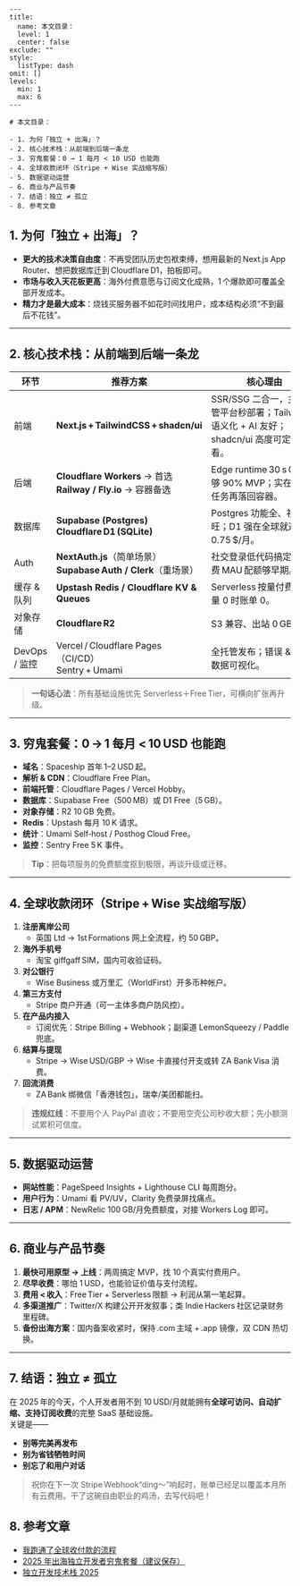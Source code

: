 

```insta-toc
---
title:
  name: 本文目录：
  level: 1
  center: false
exclude: ""
style:
  listType: dash
omit: []
levels:
  min: 1
  max: 6
---

# 本文目录：

- 1. 为何「独立 + 出海」？
- 2. 核心技术栈：从前端到后端一条龙
- 3. 穷鬼套餐：0 → 1 每月 < 10 USD 也能跑
- 4. 全球收款闭环（Stripe + Wise 实战缩写版）
- 5. 数据驱动运营
- 6. 商业与产品节奏
- 7. 结语：独立 ≠ 孤立
- 8. 参考文章
```

## 1. 为何「独立 + 出海」？

* **更大的技术决策自由度**：不再受团队历史包袱束缚，想用最新的 Next.js App Router、想把数据库迁到 Cloudflare D1，拍板即可。  
* **市场与收入天花板更高**：海外付费意愿与订阅文化成熟，1 个爆款即可覆盖全部开发成本。  
* **精力才是最大成本**：烧钱买服务器不如花时间找用户，成本结构必须“不到最后不花钱”。  

---

## 2. 核心技术栈：从前端到后端一条龙  

| 环节 | 推荐方案 | 核心理由 |
|------|---------|---------|
| 前端 | **Next.js + TailwindCSS + shadcn/ui** | SSR/SSG 二合一，主流托管平台秒部署；Tailwind 语义化 + AI 友好；shadcn/ui 高度可定制又好看。 |
| 后端 | **Cloudflare Workers** → 首选 <br/> **Railway / Fly.io** → 容器备选 | Edge runtime 30 s CPU 足够 90% MVP；实在要长任务再落回容器。 |
| 数据库 | **Supabase (Postgres)** <br/> **Cloudflare D1 (SQLite)** | Postgres 功能全、社区旺；D1 强在全球就近 + 0.75 $/月。 |
| Auth | **NextAuth.js**（简单场景） <br/> **Supabase Auth / Clerk**（重场景） | 社交登录低代码搞定；免费 MAU 配额够早期。 |
| 缓存 & 队列 | **Upstash Redis / Cloudflare KV & Queues** | Serverless 按量付费，流量 0 时账单 0。 |
| 对象存储 | **Cloudflare R2** | S3 兼容、出站 0 GB 费。 |
| DevOps / 监控 | Vercel / Cloudflare Pages（CI/CD）<br/>Sentry + Umami | 全托管发布；错误 & 访问数据可视化。 |

> **一句话心法**：所有基础设施优先 Serverless＋Free Tier，可横向扩张再升级。

---

## 3. 穷鬼套餐：0 → 1 每月 < 10 USD 也能跑  

- **域名**：Spaceship 首年 1–2 USD 起。  
- **解析 & CDN**：Cloudflare Free Plan。  
- **前端托管**：Cloudflare Pages / Vercel Hobby。  
- **数据库**：Supabase Free（500 MB）或 D1 Free（5 GB）。  
- **对象存储**：R2 10 GB 免费。  
- **Redis**：Upstash 每月 10 K 请求。  
- **统计**：Umami Self‑host / Posthog Cloud Free。  
- **监控**：Sentry Free 5 K 事件。  

> **Tip**：把每项服务的免费额度抠到极限，再谈升级或迁移。

---

## 4. 全球收款闭环（Stripe + Wise 实战缩写版）

1. **注册离岸公司**  
   * 英国 Ltd → 1st Formations 网上全流程，约 50 GBP。  
2. **海外手机号**  
   * 淘宝 giffgaff SIM，国内可收验证码。  
3. **对公银行**  
   * Wise Business 或万里汇（WorldFirst）开多币种帐户。  
4. **第三方支付**  
   * Stripe 商户开通（可一主体多商户防风控）。  
5. **在产品内接入**  
   * 订阅优先：Stripe Billing + Webhook；副渠道 LemonSqueezy / Paddle 兜底。  
6. **结算与提现**  
   * Stripe → Wise USD/GBP → Wise 卡直接付开支或转 ZA Bank Visa 消费。  
7. **回流消费**  
   * ZA Bank 绑微信「香港钱包」，瑞幸/美团都能扫。  

> **违规红线**：不要用个人 PayPal 直收；不要用空壳公司秒收大额；先小额测试累积可信度。

---

## 5. 数据驱动运营

* **网站性能**：PageSpeed Insights + Lighthouse CLI 每周跑分。  
* **用户行为**：Umami 看 PV/UV，Clarity 免费录屏找痛点。  
* **日志 / APM**：NewRelic 100 GB/月免费额度，对接 Workers Log 即可。  

---

## 6. 商业与产品节奏

1. **最快可用原型 → 上线**：两周搞定 MVP，找 10 个真实付费用户。  
2. **尽早收费**：哪怕 1 USD，也能验证价值与支付流程。  
3. **费用 < 收入**：Free Tier + Serverless 限额 → 利润从第一笔起算。  
4. **多渠道推广**：Twitter/X 构建公开开发叙事；类 Indie Hackers 社区记录财务里程碑。  
5. **备份出海方案**：国内备案收紧时，保持 .com 主域 + .app 镜像，双 CDN 热切换。

---

## 7. 结语：独立 ≠ 孤立

在 2025 年的今天，个人开发者用不到 10 USD/月就能拥有**全球可访问、自动扩缩、支持订阅收费**的完整 SaaS 基础设施。  
关键是——

* **别等完美再发布**  
* **别为省钱牺牲时间**  
* **别忘了和用户对话**

> 祝你在下一次 Stripe Webhook“ding～”响起时，账单已经足以覆盖本月所有云费用。干了这碗自由职业的鸡汤，去写代码吧！

## 8. 参考文章

- [我跑通了全球收付款的流程](https://mp.weixin.qq.com/s/y_XRFa8pzkgV-GqttSotqw)
- [2025 年出海独立开发者穷鬼套餐（建议保存）](https://mp.weixin.qq.com/s/6e_lU2hdQDWVedzvGXMYGA)
- [独立开发技术栈 2025](https://guangzhengli.com/blog/zh/indie-hacker-tech-stack-2024)
